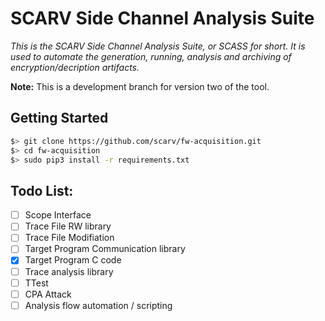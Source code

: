
# SCARV Side Channel Analysis Suite

*This is the SCARV Side Channel Analysis Suite, or SCASS for short.
It is used to automate the generation, running, analysis and archiving of
encryption/decription artifacts.*

**Note:** This is a development branch for version two of the tool.

## Getting Started

```sh
$> git clone https://github.com/scarv/fw-acquisition.git
$> cd fw-acquisition
$> sudo pip3 install -r requirements.txt
```

## Todo List:

- [ ] Scope Interface
- [ ] Trace File RW library
- [ ] Trace File Modifiation
- [ ] Target Program Communication library
- [X] Target Program C code
- [ ] Trace analysis library
- [ ] TTest
- [ ] CPA Attack
- [ ] Analysis flow automation / scripting
